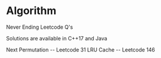# Algorithm
Never Ending Leetcode Q's

Solutions are available in C++17 and Java

Next Permutation             	--                    Leetcode 31
LRU Cache        							-- 										Leetcode 146
